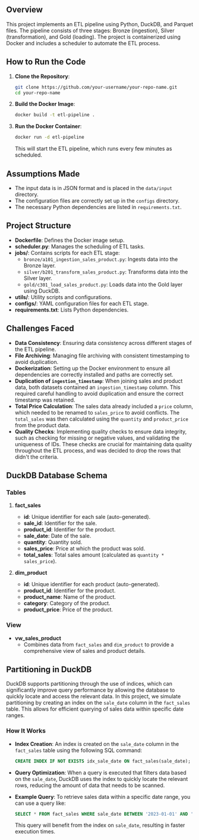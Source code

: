 ## Overview

This project implements an ETL pipeline using Python, DuckDB, and Parquet files. The pipeline consists of three stages: Bronze (ingestion), Silver (transformation), and Gold (loading). The project is containerized using Docker and includes a scheduler to automate the ETL process.

## How to Run the Code

1. **Clone the Repository**:
   ```bash
   git clone https://github.com/your-username/your-repo-name.git
   cd your-repo-name
   ```

2. **Build the Docker Image**:
   ```bash
   docker build -t etl-pipeline .
   ```

3. **Run the Docker Container**:
   ```bash
   docker run -d etl-pipeline
   ```

   This will start the ETL pipeline, which runs every few minutes as scheduled.

## Assumptions Made

- The input data is in JSON format and is placed in the `data/input` directory.
- The configuration files are correctly set up in the `configs` directory.
- The necessary Python dependencies are listed in `requirements.txt`.

## Project Structure

- **Dockerfile**: Defines the Docker image setup.
- **scheduler.py**: Manages the scheduling of ETL tasks.
- **jobs/**: Contains scripts for each ETL stage:
  - `bronze/a101_ingestion_sales_product.py`: Ingests data into the Bronze layer.
  - `silver/b201_transform_sales_product.py`: Transforms data into the Silver layer.
  - `gold/c301_load_sales_product.py`: Loads data into the Gold layer using DuckDB.
- **utils/**: Utility scripts and configurations.
- **configs/**: YAML configuration files for each ETL stage.
- **requirements.txt**: Lists Python dependencies.

## Challenges Faced

- **Data Consistency**: Ensuring data consistency across different stages of the ETL pipeline.
- **File Archiving**: Managing file archiving with consistent timestamping to avoid duplication.
- **Dockerization**: Setting up the Docker environment to ensure all dependencies are correctly installed and paths are correctly set.
- **Duplication of `ingestion_timestamp`**: When joining sales and product data, both datasets contained an `ingestion_timestamp` column. This required careful handling to avoid duplication and ensure the correct timestamp was retained.
- **Total Price Calculation**: The sales data already included a `price` column, which needed to be renamed to `sales_price` to avoid conflicts. The `total_sales` was then calculated using the `quantity` and `product_price` from the product data.
- **Quality Checks**: Implementing quality checks to ensure data integrity, such as checking for missing or negative values, and validating the uniqueness of IDs. These checks are crucial for maintaining data quality throughout the ETL process, and was decided to drop the rows that didn't the criteria.

## DuckDB Database Schema

### Tables

1. **fact_sales**
   - **id**: Unique identifier for each sale (auto-generated).
   - **sale_id**: Identifier for the sale.
   - **product_id**: Identifier for the product.
   - **sale_date**: Date of the sale.
   - **quantity**: Quantity sold.
   - **sales_price**: Price at which the product was sold.
   - **total_sales**: Total sales amount (calculated as `quantity * sales_price`).

2. **dim_product**
   - **id**: Unique identifier for each product (auto-generated).
   - **product_id**: Identifier for the product.
   - **product_name**: Name of the product.
   - **category**: Category of the product.
   - **product_price**: Price of the product.

### View

- **vw_sales_product**
  - Combines data from `fact_sales` and `dim_product` to provide a comprehensive view of sales and product details.
## Partitioning in DuckDB

DuckDB supports partitioning through the use of indices, which can significantly improve query performance by allowing the database to quickly locate and access the relevant data. In this project, we simulate partitioning by creating an index on the `sale_date` column in the `fact_sales` table. This allows for efficient querying of sales data within specific date ranges.

### How It Works

- **Index Creation**: An index is created on the `sale_date` column in the `fact_sales` table using the following SQL command:
  ```sql
  CREATE INDEX IF NOT EXISTS idx_sale_date ON fact_sales(sale_date);
  ```

- **Query Optimization**: When a query is executed that filters data based on the `sale_date`, DuckDB uses the index to quickly locate the relevant rows, reducing the amount of data that needs to be scanned.

- **Example Query**: To retrieve sales data within a specific date range, you can use a query like:
  ```sql
  SELECT * FROM fact_sales WHERE sale_date BETWEEN '2023-01-01' AND '2023-12-31';
  ```

  This query will benefit from the index on `sale_date`, resulting in faster execution times.
